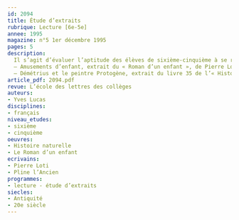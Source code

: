 ```yaml
---
id: 2094
title: Étude d’extraits
rubrique: Lecture [6e-5e]
annee: 1995
magazine: n°5 1er décembre 1995
pages: 5
description: 
  Il s’agit d’évaluer l’aptitude des élèves de sixième-cinquième à se repérer dans un texte, à opérer des recoupements et à dégager une cohérence des textes lus…
  – Amusements d’enfant, extrait du « Roman d’un enfant », de Pierre Loti – questions et corrections (fiche élève sixième)
  – Démétrius et le peintre Protogène, extrait du livre 35 de l’« Histoire naturelle », de Pline l’Ancien (fiche élève cinquième)
article_pdf: 2094.pdf
revue: L’école des lettres des collèges
auteurs:
- Yves Lucas
disciplines:
- français
niveau_etudes:
- sixième
- cinquième
oeuvres:
- Histoire naturelle
- Le Roman d’un enfant
ecrivains:
- Pierre Loti
- Pline l’Ancien
programmes:
- lecture - étude d’extraits
siecles:
- Antiquité
- 20e siècle
---
```

